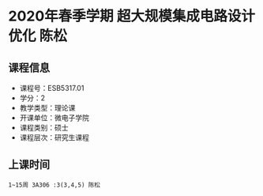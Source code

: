 # 2020年春季学期 超大规模集成电路设计优化 陈松






## 课程信息

- 课程号：ESB5317.01
- 学分：2
- 教学类型：理论课
- 开课单位：微电子学院
- 课程类别：硕士
- 课程层次：研究生课程

## 上课时间

```
1~15周 3A306 :3(3,4,5) 陈松
```


